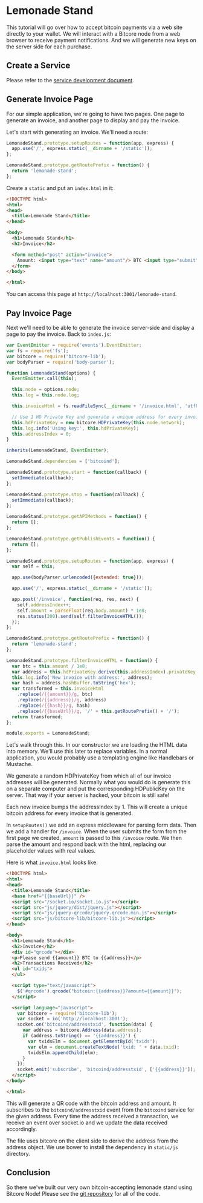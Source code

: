 # Lemonade Stand

This tutorial will go over how to accept bitcoin payments via a web site directly to your wallet. We will interact with a Bitcore node from a web browser to receive payment notifications. And we will generate new keys on the server side for each purchase.

## Create a Service

Please refer to the [service development document](service-development).

## Generate Invoice Page

For our simple application, we're going to have two pages. One page to generate an invoice, and another page to display and pay the invoice.

Let's start with generating an invoice. We'll need a route:

```js
LemonadeStand.prototype.setupRoutes = function(app, express) {
  app.use('/', express.static(__dirname + '/static'));
};

LemonadeStand.prototype.getRoutePrefix = function() {
  return 'lemonade-stand';
};
```

Create a `static` and put an `index.html` in it:

```html
<!DOCTYPE html>
<html>
<head>
  <title>Lemonade Stand</title>
</head>

<body>
  <h1>Lemonade Stand</h1>
  <h2>Invoice</h2>

  <form method="post" action="invoice">
    Amount: <input type="text" name="amount"/> BTC <input type="submit" value="Generate Invoice" />
  </form>
</body>

</html>
```

You can access this page at `http://localhost:3001/lemonade-stand`.

## Pay Invoice Page

Next we'll need to be able to generate the invoice server-side and display a page to pay the invoice. Back to `index.js`:

```js
var EventEmitter = require('events').EventEmitter;
var fs = require('fs');
var bitcore = require('bitcore-lib');
var bodyParser = require('body-parser');

function LemonadeStand(options) {
  EventEmitter.call(this);

  this.node = options.node;
  this.log = this.node.log;

  this.invoiceHtml = fs.readFileSync(__dirname + '/invoice.html', 'utf8');

  // Use 1 HD Private Key and generate a unique address for every invoice
  this.hdPrivateKey = new bitcore.HDPrivateKey(this.node.network);
  this.log.info('Using key:', this.hdPrivateKey);
  this.addressIndex = 0;
}

inherits(LemonadeStand, EventEmitter);

LemonadeStand.dependencies = ['bitcoind'];

LemonadeStand.prototype.start = function(callback) {
  setImmediate(callback);
};

LemonadeStand.prototype.stop = function(callback) {
  setImmediate(callback);
};

LemonadeStand.prototype.getAPIMethods = function() {
  return [];
};

LemonadeStand.prototype.getPublishEvents = function() {
  return [];
};

LemonadeStand.prototype.setupRoutes = function(app, express) {
  var self = this;

  app.use(bodyParser.urlencoded({extended: true}));

  app.use('/', express.static(__dirname + '/static'));

  app.post('/invoice', function(req, res, next) {
    self.addressIndex++;
    self.amount = parseFloat(req.body.amount) * 1e8;
    res.status(200).send(self.filterInvoiceHTML());
  });
};

LemonadeStand.prototype.getRoutePrefix = function() {
  return 'lemonade-stand';
};

LemonadeStand.prototype.filterInvoiceHTML = function() {
  var btc = this.amount / 1e8;
  var address = this.hdPrivateKey.derive(this.addressIndex).privateKey.toAddress();
  this.log.info('New invoice with address:', address);
  var hash = address.hashBuffer.toString('hex');
  var transformed = this.invoiceHtml
    .replace(/{{amount}}/g, btc)
    .replace(/{{address}}/g, address)
    .replace(/{{hash}}/g, hash)
    .replace(/{{baseUrl}}/g, '/' + this.getRoutePrefix() + '/');
  return transformed;
};

module.exports = LemonadeStand;
```

Let's walk through this. In our constructor we are loading the HTML data into memory. We'll use this later to replace variables. In a normal application, you would probably use a templating engine like Handlebars or Mustache.

We generate a random HDPrivateKey from which all of our invoice addresses will be generated. Normally what you would do is generate this on a separate computer and put the corresponding HDPublicKey on the server. That way if your server is hacked, your bitcoin is still safe!

Each new invoice bumps the addressIndex by 1. This will create a unique bitcoin address for every invoice that is generated.

In `setupRoutes()` we add an express middleware for parsing form data. Then we add a handler for `/invoice`. When the user submits the form from the first page we created, `amount` is passed to this `/invoice` route. We then parse the amount and respond back with the html, replacing our placeholder values with real values.

Here is what `invoice.html` looks like:

```html
<!DOCTYPE html>
<html>
<head>
  <title>Lemonade Stand</title>
  <base href="{{baseUrl}}" />
  <script src="/socket.io/socket.io.js"></script>
  <script src="js/jquery/dist/jquery.js"></script>
  <script src="js/jquery-qrcode/jquery.qrcode.min.js"></script>
  <script src="js/bitcore-lib/bitcore-lib.js"></script>
</head>

<body>
  <h1>Lemonade Stand</h1>
  <h2>Invoice</h2>
  <div id="qrcode"></div>
  <p>Please send {{amount}} BTC to {{address}}</p>
  <h2>Transactions Received</h2>
  <ul id="txids">
  </ul>

  <script type="text/javascript">
    $('#qrcode').qrcode("bitcoin:{{address}}?amount={{amount}}");
  </script>

  <script language="javascript">
    var bitcore = require('bitcore-lib');
    var socket = io('http://localhost:3001');
    socket.on('bitcoind/addresstxid', function(data) {
      var address = bitcore.Address(data.address);
      if (address.toString() == '{{address}}') {
        var txidsElm = document.getElementById('txids');
        var elm = document.createTextNode('txid: ' + data.txid);
        txidsElm.appendChild(elm);
      }
    });
    socket.emit('subscribe', 'bitcoind/addresstxid', ['{{address}}']);
  </script>
</body>

</html>
```

This will generate a QR code with the bitcoin address and amount. It subscribes to the `bitcoind/addresstxid` event from the `bitcoind` service for the given address. Every time the address received a transaction, we receive an event over socket.io and we update the data received accordingly.

The file uses bitcore on the client side to derive the address from the address object. We use bower to install the dependency in `static/js` directory.

## Conclusion

So there we've built our very own bitcoin-accepting lemonade stand using Bitcore Node! Please see the [git repository](https://github.com/bitpay/lemonade-stand) for all of the code.
